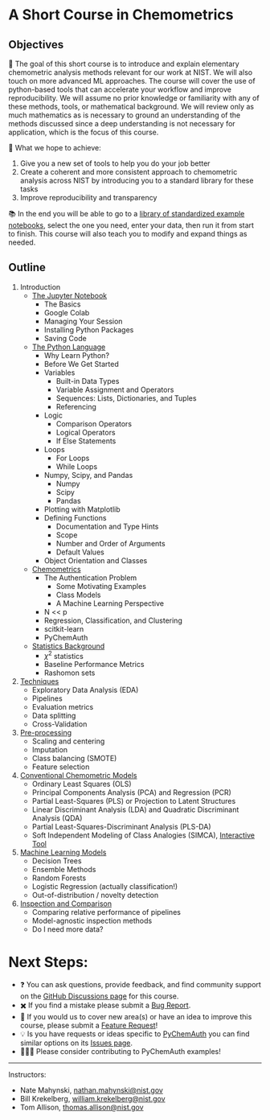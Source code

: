 # A Short Course in Chemometrics

## Objectives

:dart: The goal of this short course is to introduce and explain elementary chemometric analysis methods relevant for our work at NIST.  We will also touch on more advanced ML approaches.  The course will cover the use of python-based tools that can accelerate your workflow and improve reproducibility. We will assume no prior knowledge or familiarity with any of these methods, tools, or mathematical background.  We will review only as much mathematics as is necessary to ground an understanding of the methods discussed since a deep understanding is not necessary for application, which is the focus of this course.

:rocket: What we hope to achieve:
1. Give you a new set of tools to help you do your job better
2. Create a coherent and more consistent approach to chemometric analysis across NIST by introducing you to a standard library for these tasks
3. Improve reproducibility and transparency

:books: In the end you will be able to go to a [library of standardized example notebooks](https://pychemauth.readthedocs.io/en/latest/index.html), select the one you need, enter your data, then run it from start to finish.  This course will also teach you to modify and expand things as needed.

## Outline
1. Introduction
    * [The Jupyter Notebook](chemometric-carpentry/blob/main/notebooks/1.1_The_Jupyter_Notebook.ipynb)
        * The Basics
        * Google Colab
        * Managing Your Session
        * Installing Python Packages
        * Saving Code 
    * [The Python Language](chemometric-carpentry/blob/main/notebooks/1.2_The_Python_Language.ipynb)
        * Why Learn Python?
        * Before We Get Started
        * Variables
            * Built-in Data Types
            * Variable Assignment and Operators
            * Sequences: Lists, Dictionaries, and Tuples
            * Referencing
        * Logic
            * Comparison Operators
            * Logical Operators
            * If Else Statements
        * Loops
            * For Loops
            * While Loops
        * Numpy, Scipy, and Pandas
            * Numpy
            * Scipy
            * Pandas
        * Plotting with Matplotlib
        * Defining Functions
            * Documentation and Type Hints
            * Scope
            * Number and Order of Arguments
            * Default Values
        * Object Orientation and Classes
    * [Chemometrics](chemometric-carpentry/blob/main/notebooks/1.3_Chemometrics.ipynb)
        * The Authentication Problem
            * Some Motivating Examples
            * Class Models
            * A Machine Learning Perspective 
        * N << p
        * Regression, Classification, and Clustering
        * scitkit-learn
        * PyChemAuth
    * [Statistics Background](chemometric-carpentry/blob/main/notebooks/1.4_Statistics_Background.ipynb)
        * $\chi^2$ statistics 
        * Baseline Performance Metrics
        <!-- 
        R^2 definition (can be < 0), vs. spearman, majority classifier
        random guessing in N dimensions -> PCA -->
        * Rashomon sets
2. [Techniques](chemometric-carpentry/blob/main/notebooks/2_Techniques.ipynb)
    * Exploratory Data Analysis (EDA)
    * Pipelines
    * Evaluation metrics
    * Data splitting
    * Cross-Validation 
3. [Pre-processing](chemometric-carpentry/blob/main/notebooks/3_Preprocessing.ipynb)
    * Scaling and centering
    * Imputation
    * Class balancing (SMOTE)
    * Feature selection <!-- correlation and JSD -->
3. [Conventional Chemometric Models](chemometric-carpentry/blob/main/notebooks/4_Conventional_Chemometric_Models.ipynb)
    * Ordinary Least Squares (OLS)
    * Principal Components Analysis (PCA) and Regression (PCR)
    * Partial Least-Squares (PLS) or Projection to Latent Structures
    * Linear Discriminant Analysis (LDA) and Quadratic Discriminant Analysis (QDA)
    * Partial Least-Squares-Discriminant Analysis (PLS-DA)
    * Soft Independent Modeling of Class Analogies (SIMCA), [Interactive Tool](https://chemometric-carpentry-ddsimca.streamlit.app/)
4. [Machine Learning Models](chemometric-carpentry/blob/main/notebooks/5_Machine_Learning_Models.ipynb)
    * Decision Trees
    * Ensemble Methods
    * Random Forests
    * Logistic Regression (actually classification!)
    * Out-of-distribution / novelty detection
5. [Inspection and Comparison](chemometric-carpentry/blob/main/notebooks/6_Inspection_and_Comparison.ipynb)
    * Comparing relative performance of pipelines
    * Model-agnostic inspection methods
    * Do I need more data?

<!--5. Deep Learning
    * Universal Approximation Theorem
    * Working in the Small Data Limit
        * Transfer Learning 
        * Fine Tuning
    * Embeddings
    * Convolutional Neural Nets
        * Leveraging Transfer Learning
        * Imaging Transformations
        * Out-of-Distribution Detection
    * Large Language Models
        * Transformers
            * GPT
            * BERT
        * RAG Systems
    * Chemical Foundation Models
        * Huggingface
        * ChemBERTA
    * DeepChem-->

# Next Steps:

* ❓ You can ask questions, provide feedback, and find community support on the [GitHub Discussions page](https://github.com/mahynski/chemometric-carpentry/discussions) for this course.
* ✖️ If you find a mistake please submit a [Bug Report](https://github.com/mahynski/chemometric-carpentry/issues/new/choose).
* 🔭 If you would us to cover new area(s) or have an idea to improve this course, please submit a [Feature Request](https://github.com/mahynski/chemometric-carpentry/issues/new/choose)!
* 💡 Is you have requests or ideas specific to [PyChemAuth](https://github.com/mahynski/pychemauth) you can find similar options on its [Issues page](https://github.com/mahynski/pychemauth/issues).
* 🧑‍🤝‍🧑 Please consider contributing to PyChemAuth examples!
  
---

Instructors:
* Nate Mahynski, nathan.mahynski@nist.gov
* Bill Krekelberg, william.krekelberg@nist.gov
* Tom Allison, thomas.allison@nist.gov
